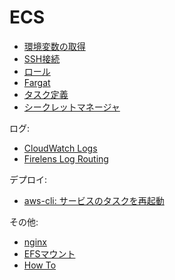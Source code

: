 # ECS

- [環境変数の取得](ECS.environ.md)
- [SSH接続](../../docker/docker.ssh.md)
- [ロール](ECS.role.md)
- [Fargat](ECS.farget.md)
- [タスク定義](ECS.task_definition.md)
- [シークレットマネージャ](ECS.secretmanager.md)

ログ:

- [CloudWatch Logs](ECS.awslogs.md)
- [Firelens Log Routing](ECS.firelens.md)

デプロイ:

- [aws-cli: サービスのタスクを再起動](ECS.deploy.md)

その他:

- [nginx](ECS.nginx.md)
- [EFSマウント](ECS.efs.md)
- [How To](ECS.howto.md)